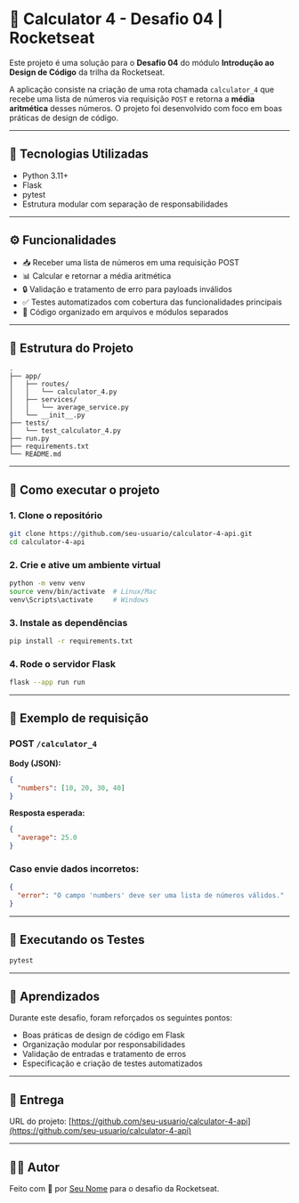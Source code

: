 # 🧮 Calculator 4 - Desafio 04 | Rocketseat

Este projeto é uma solução para o **Desafio 04** do módulo **Introdução ao Design de Código** da trilha da Rocketseat.

A aplicação consiste na criação de uma rota chamada `calculator_4` que recebe uma lista de números via requisição `POST` e retorna a **média aritmética** desses números. O projeto foi desenvolvido com foco em boas práticas de design de código.

---

## 🚀 Tecnologias Utilizadas

- Python 3.11+
- Flask
- pytest
- Estrutura modular com separação de responsabilidades

---

## ⚙️ Funcionalidades

- 📥 Receber uma lista de números em uma requisição POST
- 📊 Calcular e retornar a média aritmética
- 🔒 Validação e tratamento de erro para payloads inválidos
- ✅ Testes automatizados com cobertura das funcionalidades principais
- 📁 Código organizado em arquivos e módulos separados

---

## 📁 Estrutura do Projeto

```text
.
├── app/
│   ├── routes/
│   │   └── calculator_4.py
│   ├── services/
│   │   └── average_service.py
│   └── __init__.py
├── tests/
│   └── test_calculator_4.py
├── run.py
├── requirements.txt
└── README.md
```

---

## 🧰 Como executar o projeto

### 1. Clone o repositório

```bash
git clone https://github.com/seu-usuario/calculator-4-api.git
cd calculator-4-api
```

### 2. Crie e ative um ambiente virtual

```bash
python -m venv venv
source venv/bin/activate  # Linux/Mac
venv\Scripts\activate     # Windows
```

### 3. Instale as dependências

```bash
pip install -r requirements.txt
```

### 4. Rode o servidor Flask

```bash
flask --app run run
```

---

## 📮 Exemplo de requisição

### POST `/calculator_4`

**Body (JSON):**

```json
{
  "numbers": [10, 20, 30, 40]
}
```

**Resposta esperada:**

```json
{
  "average": 25.0
}
```

### Caso envie dados incorretos:

```json
{
  "error": "O campo 'numbers' deve ser uma lista de números válidos."
}
```

---

## 🧪 Executando os Testes

```bash
pytest
```

---

## 💭 Aprendizados

Durante este desafio, foram reforçados os seguintes pontos:

- Boas práticas de design de código em Flask
- Organização modular por responsabilidades
- Validação de entradas e tratamento de erros
- Especificação e criação de testes automatizados

---

## 📌 Entrega

URL do projeto: [https://github.com/seu-usuario/calculator-4-api](https://github.com/seu-usuario/calculator-4-api)

---

## 🧑‍💻 Autor

Feito com 💜 por [Seu Nome](https://github.com/seu-usuario) para o desafio da Rocketseat.
